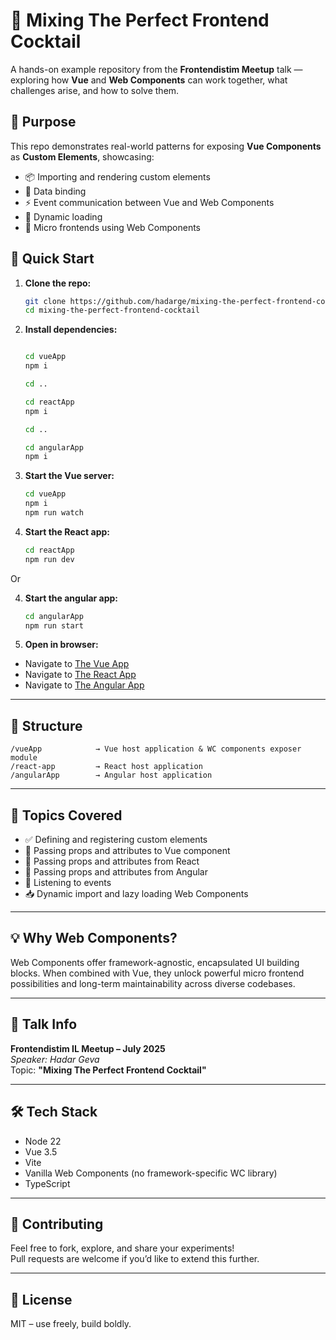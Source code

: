 # 🧪 Mixing The Perfect Frontend Cocktail

A hands-on example repository from the **Frontendistim Meetup** talk — exploring how **Vue** and **Web Components** can work together, what challenges arise, and how to solve them.

## 🎯 Purpose

This repo demonstrates real-world patterns for exposing  **Vue Components** as **Custom Elements**, showcasing:

- 📦 Importing and rendering custom elements
- 🔁 Data binding
- ⚡  Event communication between Vue and Web Components
- 🔄 Dynamic loading
- 🧩 Micro frontends using Web Components

## 🚀 Quick Start

1. **Clone the repo:**
   ```bash
   git clone https://github.com/hadarge/mixing-the-perfect-frontend-cocktail
   cd mixing-the-perfect-frontend-cocktail
   ```

2. **Install dependencies:**
   ```bash
   
   cd vueApp
   npm i
   
   cd ..

   cd reactApp
   npm i
   
   cd ..
   
   cd angularApp
   npm i
   ```

3. **Start the Vue server:**
   ```bash
   cd vueApp
   npm i
   npm run watch 
   ```

4. **Start the React app:**
   ```bash
   cd reactApp
   npm run dev
   ```
Or

4. **Start the angular app:**
   ```bash
   cd angularApp
   npm run start
   ```

5. **Open in browser:**
- Navigate to [The Vue App](http://localhost:3333)
- Navigate to [The React App](http://localhost:2222)
- Navigate to [The Angular App](http://localhost:4200)

---

## 📁 Structure

```
/vueApp            → Vue host application & WC components exposer module
/react-app         → React host application
/angularApp        → Angular host application
```

---

## 🧠 Topics Covered

- ✅ Defining and registering custom elements
- 🔗 Passing props and attributes to Vue component
- 🔗 Passing props and attributes from React
- 🔗 Passing props and attributes from Angular
- 📡 Listening to events
- 📥 Dynamic import and lazy loading Web Components

---

## 💡 Why Web Components?

Web Components offer framework-agnostic, encapsulated UI building blocks.
When combined with Vue, they unlock powerful micro frontend possibilities and long-term maintainability across diverse codebases.

---

## 🎤 Talk Info

**Frontendistim IL Meetup – July 2025**  
_Speaker: Hadar Geva_  
Topic: **"Mixing The Perfect Frontend Cocktail"**

---

## 🛠️ Tech Stack

- Node 22
- Vue 3.5
- Vite
- Vanilla Web Components (no framework-specific WC library)
- TypeScript

---

## 🤝 Contributing

Feel free to fork, explore, and share your experiments!  
Pull requests are welcome if you’d like to extend this further.

---

## 📄 License

MIT – use freely, build boldly.

